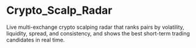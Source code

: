 # Crypto_Scalp_Radar
Live multi-exchange crypto scalping radar that ranks pairs by volatility, liquidity, spread, and consistency, and shows the best short-term trading candidates in real time.
